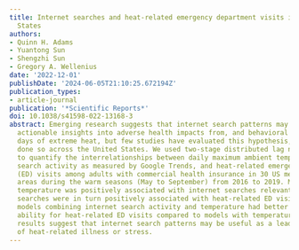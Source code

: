 ```yaml
---
title: Internet searches and heat-related emergency department visits in the United
  States
authors:
- Quinn H. Adams
- Yuantong Sun
- Shengzhi Sun
- Gregory A. Wellenius
date: '2022-12-01'
publishDate: '2024-06-05T21:10:25.672194Z'
publication_types:
- article-journal
publication: '*Scientific Reports*'
doi: 10.1038/s41598-022-13168-3
abstract: Emerging research suggests that internet search patterns may provide timely,
  actionable insights into adverse health impacts from, and behavioral responses to,
  days of extreme heat, but few studies have evaluated this hypothesis, and none have
  done so across the United States. We used two-stage distributed lag nonlinear models
  to quantify the interrelationships between daily maximum ambient temperature, internet
  search activity as measured by Google Trends, and heat-related emergency department
  (ED) visits among adults with commercial health insurance in 30 US metropolitan
  areas during the warm seasons (May to September) from 2016 to 2019. Maximum daily
  temperature was positively associated with internet searches relevant to heat, and
  searches were in turn positively associated with heat-related ED visits. Moreover,
  models combining internet search activity and temperature had better predictive
  ability for heat-related ED visits compared to models with temperature alone. These
  results suggest that internet search patterns may be useful as a leading indicator
  of heat-related illness or stress.
---
```

